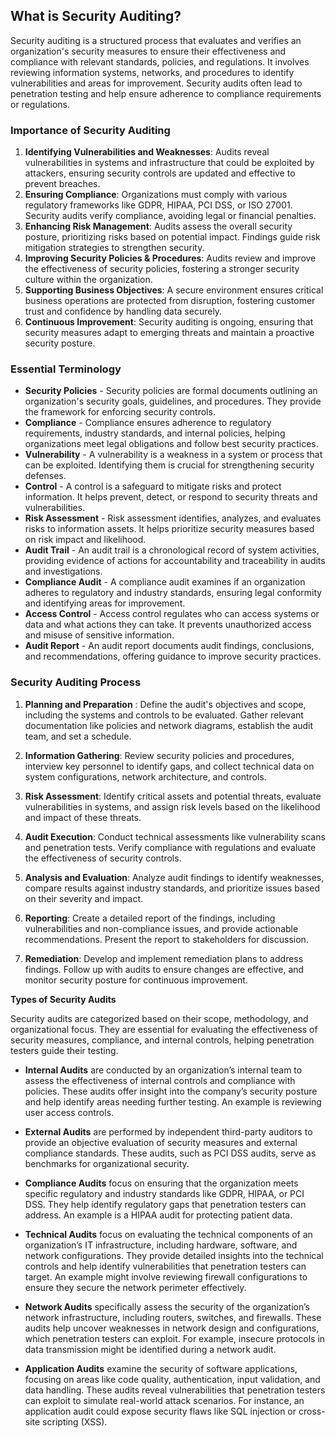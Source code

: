 



## What is Security Auditing?

Security auditing is a structured process that evaluates and verifies an organization's security measures to ensure their effectiveness and compliance with relevant standards, policies, and regulations. It involves reviewing information systems, networks, and procedures to identify vulnerabilities and areas for improvement. Security audits often lead to penetration testing and help ensure adherence to compliance requirements or regulations.

### Importance of Security Auditing

1. **Identifying Vulnerabilities and Weaknesses**: Audits reveal vulnerabilities in systems and infrastructure that could be exploited by attackers, ensuring security controls are updated and effective to prevent breaches.
2. **Ensuring Compliance**: Organizations must comply with various regulatory frameworks like GDPR, HIPAA, PCI DSS, or ISO 27001. Security audits verify compliance, avoiding legal or financial penalties.
3. **Enhancing Risk Management**: Audits assess the overall security posture, prioritizing risks based on potential impact. Findings guide risk mitigation strategies to strengthen security.
4. **Improving Security Policies & Procedures**: Audits review and improve the effectiveness of security policies, fostering a stronger security culture within the organization.
5. **Supporting Business Objectives**: A secure environment ensures critical business operations are protected from disruption, fostering customer trust and confidence by handling data securely.
6. **Continuous Improvement**: Security auditing is ongoing, ensuring that security measures adapt to emerging threats and maintain a proactive security posture.

### Essential Terminology

- **Security Policies** - Security policies are formal documents outlining an organization's security goals, guidelines, and procedures. They provide the framework for enforcing security controls.
- **Compliance** - Compliance ensures adherence to regulatory requirements, industry standards, and internal policies, helping organizations meet legal obligations and follow best security practices.
- **Vulnerability** - A vulnerability is a weakness in a system or process that can be exploited. Identifying them is crucial for strengthening security defenses.
- **Control** - A control is a safeguard to mitigate risks and protect information. It helps prevent, detect, or respond to security threats and vulnerabilities.
- **Risk Assessment** - Risk assessment identifies, analyzes, and evaluates risks to information assets. It helps prioritize security measures based on risk impact and likelihood.
- **Audit Trail** - An audit trail is a chronological record of system activities, providing evidence of actions for accountability and traceability in audits and investigations.
- **Compliance Audit** - A compliance audit examines if an organization adheres to regulatory and industry standards, ensuring legal conformity and identifying areas for improvement.
- **Access Control** - Access control regulates who can access systems or data and what actions they can take. It prevents unauthorized access and misuse of sensitive information.
- **Audit Report** - An audit report documents audit findings, conclusions, and recommendations, offering guidance to improve security practices.

### Security Auditing Process

1. **Planning and Preparation** : Define the audit's objectives and scope, including the systems and controls to be evaluated. Gather relevant documentation like policies and network diagrams, establish the audit team, and set a schedule.
    
2. **Information Gathering**: Review security policies and procedures, interview key personnel to identify gaps, and collect technical data on system configurations, network architecture, and controls.
    
3. **Risk Assessment**: Identify critical assets and potential threats, evaluate vulnerabilities in systems, and assign risk levels based on the likelihood and impact of these threats.
    
4. **Audit Execution**: Conduct technical assessments like vulnerability scans and penetration tests. Verify compliance with regulations and evaluate the effectiveness of security controls.
    
5. **Analysis and Evaluation**: Analyze audit findings to identify weaknesses, compare results against industry standards, and prioritize issues based on their severity and impact.
    
6. **Reporting**: Create a detailed report of the findings, including vulnerabilities and non-compliance issues, and provide actionable recommendations. Present the report to stakeholders for discussion.
    
7. **Remediation**: Develop and implement remediation plans to address findings. Follow up with audits to ensure changes are effective, and monitor security posture for continuous improvement.


**Types of Security Audits**

Security audits are categorized based on their scope, methodology, and organizational focus. They are essential for evaluating the effectiveness of security measures, compliance, and internal controls, helping penetration testers guide their testing.

- **Internal Audits** are conducted by an organization’s internal team to assess the effectiveness of internal controls and compliance with policies. These audits offer insight into the company’s security posture and help identify areas needing further testing. An example is reviewing user access controls.
- **External Audits** are performed by independent third-party auditors to provide an objective evaluation of security measures and external compliance standards. These audits, such as PCI DSS audits, serve as benchmarks for organizational security.
- **Compliance Audits** focus on ensuring that the organization meets specific regulatory and industry standards like GDPR, HIPAA, or PCI DSS. They help identify regulatory gaps that penetration testers can address. An example is a HIPAA audit for protecting patient data.
- **Technical Audits** focus on evaluating the technical components of an organization’s IT infrastructure, including hardware, software, and network configurations. They provide detailed insights into the technical controls and help identify vulnerabilities that penetration testers can target. An example might involve reviewing firewall configurations to ensure they secure the network perimeter effectively.
- **Network Audits** specifically assess the security of the organization’s network infrastructure, including routers, switches, and firewalls. These audits help uncover weaknesses in network design and configurations, which penetration testers can exploit. For example, insecure protocols in data transmission might be identified during a network audit.
    
- **Application Audits** examine the security of software applications, focusing on areas like code quality, authentication, input validation, and data handling. These audits reveal vulnerabilities that penetration testers can exploit to simulate real-world attack scenarios. For instance, an application audit could expose security flaws like SQL injection or cross-site scripting (XSS).